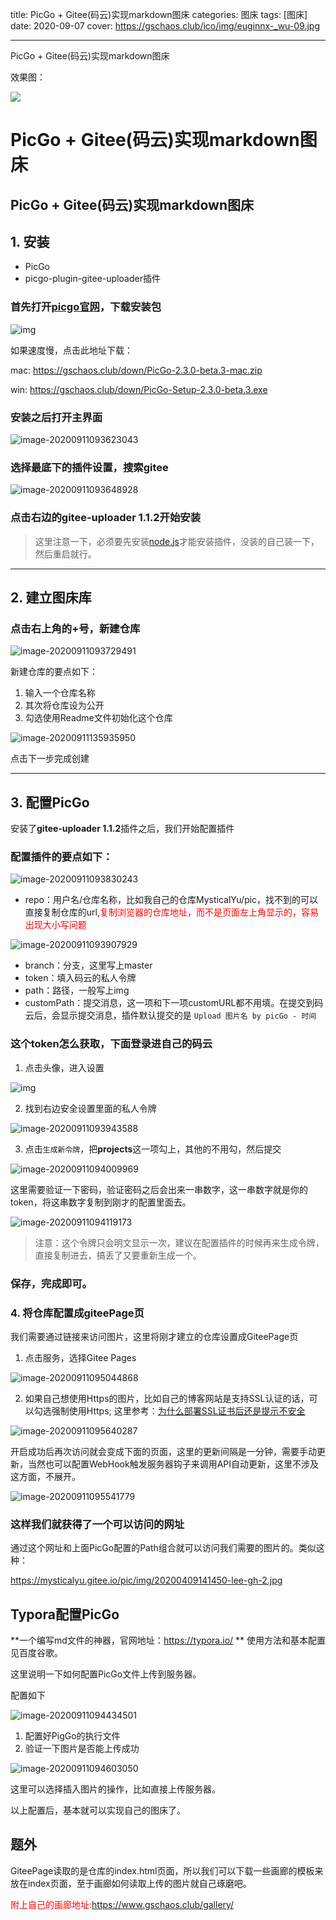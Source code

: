 



title: PicGo + Gitee(码云)实现markdown图床
categories: 图床
tags: [图床] 
date: 2020-09-07
cover: https://gschaos.club/ico/img/euginnx-_wu-09.jpg

---



PicGo + Gitee(码云)实现markdown图床



<!-- more -->



效果图：

![](https://img-blog.csdnimg.cn/20200922214917671.gif#pic_center)

# PicGo + Gitee(码云)实现markdown图床

## PicGo + Gitee(码云)实现markdown图床

## 1. 安装

- PicGo
- picgo-plugin-gitee-uploader插件

### 首先打开[picgo官网](https://link.zhihu.com/?target=https%3A//github.com/Molunerfinn/PicGo)，下载安装包



![img](https://gitee.com/MysticalYu/pic/raw/master/hexo/v2-6a5d78ebb1910843ff4d2872580d21a5_720w.png)

如果速度慢，点击此地址下载：

mac:  https://gschaos.club/down/PicGo-2.3.0-beta.3-mac.zip

win:  https://gschaos.club/down/PicGo-Setup-2.3.0-beta.3.exe



### 安装之后打开主界面

![image-20200911093623043](https://gitee.com/MysticalYu/pic/raw/master/hexo/image-20200911093623043.png)



### 选择最底下的插件设置，搜索**gitee**



![image-20200911093648928](https://gitee.com/MysticalYu/pic/raw/master/hexo/image-20200911093648928.png)



### 点击右边的gitee-uploader 1.1.2开始安装

> 这里注意一下，必须要先安装[node.js](https://link.zhihu.com/?target=https%3A//nodejs.org/en/)才能安装插件，没装的自己装一下，然后重启就行。

------

## 2. 建立图床库

### 点击右上角的+号，新建仓库



![image-20200911093729491](https://gitee.com/MysticalYu/pic/raw/master/hexo/image-20200911093729491.png)



新建仓库的要点如下：

1.  输入一个仓库名称
2.  其次将仓库设为公开
3. 勾选使用Readme文件初始化这个仓库



![image-20200911135935950](https://gitee.com/MysticalYu/pic/raw/master/hexo/image-20200911135935950.png)

点击下一步完成创建

------

## 3. 配置PicGo

安装了**gitee-uploader 1.1.2**插件之后，我们开始配置插件

### 配置插件的要点如下：

![image-20200911093830243](https://gitee.com/MysticalYu/pic/raw/master/hexo/image-20200911093830243.png)

- repo：用户名/仓库名称，比如我自己的仓库MysticalYu/pic，找不到的可以直接复制仓库的url,<font color=red>复制浏览器的仓库地址，而不是页面左上角显示的，容易出现大小写问题</font>

![image-20200911093907929](https://gitee.com/MysticalYu/pic/raw/master/hexo/image-20200911093907929.png)

- branch：分支，这里写上master
- token：填入码云的私人令牌
- path：路径，一般写上img
- customPath：提交消息，这一项和下一项customURL都不用填。在提交到码云后，会显示提交消息，插件默认提交的是 `Upload 图片名 by picGo - 时间`

### 这个token怎么获取，下面登录进自己的码云

1. 点击头像，进入设置



![img](https://gitee.com/MysticalYu/pic/raw/master/hexo/v2-09207edcefff7852c91abcc3df3c5ba0_720w.png)

2. 找到右边安全设置里面的私人令牌



![image-20200911093943588](https://gitee.com/MysticalYu/pic/raw/master/hexo/image-20200911093943588.png)

3. 点击`生成新令牌`，把**projects**这一项勾上，其他的不用勾，然后提交

![image-20200911094009969](https://gitee.com/MysticalYu/pic/raw/master/hexo/image-20200911094009969.png)



这里需要验证一下密码，验证密码之后会出来一串数字，这一串数字就是你的token，将这串数字复制到刚才的配置里面去。

![image-20200911094119173](https://gitee.com/MysticalYu/pic/raw/master/hexo/image-20200911094119173.png)



> 注意：这个令牌只会明文显示一次，建议在配置插件的时候再来生成令牌，直接复制进去，搞丢了又要重新生成一个。



### 保存，完成即可。



### 4. 将仓库配置成giteePage页

我们需要通过链接来访问图片，这里将刚才建立的仓库设置成GiteePage页

1. 点击服务，选择Gitee Pages

![image-20200911095044868](https://gitee.com/MysticalYu/pic/raw/master/hexo/image-20200911095044868.png)



2. 如果自己想使用Https的图片，比如自己的博客网站是支持SSL认证的话，可以勾选强制使用Https;    这里参考：[为什么部署SSL证书后还是提示不安全](https://www.gschaos.club/%E4%B8%BA%E4%BB%80%E4%B9%88%E9%83%A8%E7%BD%B2SSL%E8%AF%81%E4%B9%A6%E5%90%8E%EF%BC%8C%E8%BF%98%E6%98%AF%E6%8F%90%E7%A4%BA%E4%B8%8D%E5%AE%89%E5%85%A8/)

![image-20200911095640287](https://gitee.com/MysticalYu/pic/raw/master/hexo/image-20200911095640287.png)



开启成功后再次访问就会变成下面的页面，这里的更新间隔是一分钟，需要手动更新，当然也可以配置WebHook触发服务器钩子来调用API自动更新，这里不涉及这方面，不展开。

![image-20200911095541779](https://gitee.com/MysticalYu/pic/raw/master/hexo/image-20200911095541779.png)

### 这样我们就获得了一个可以访问的网址

通过这个网址和上面PicGo配置的Path组合就可以访问我们需要的图片的。类似这种：

https://mysticalyu.gitee.io/pic/img/20200409141450-lee-gh-2.jpg



## Typora配置PicGo

**一个编写md文件的神器，官网地址：https://typora.io/ **  使用方法和基本配置见百度谷歌。

这里说明一下如何配置PicGo文件上传到服务器。

配置如下

![image-20200911094434501](https://gitee.com/MysticalYu/pic/raw/master/hexo/image-20200911094434501.png)



1. 配置好PigGo的执行文件
2. 验证一下图片是否能上传成功

![image-20200911094603050](https://gitee.com/MysticalYu/pic/raw/master/hexo/image-20200911094603050.png)



这里可以选择插入图片的操作，比如直接上传服务器。

以上配置后，基本就可以实现自己的图床了。



## 题外

GiteePage读取的是仓库的index.html页面，所以我们可以下载一些画廊的模板来放在index页面，至于画廊如何读取上传的图片就自己琢磨吧。

<font color=red>附上自己的画廊地址:https://www.gschaos.club/gallery/</font>
